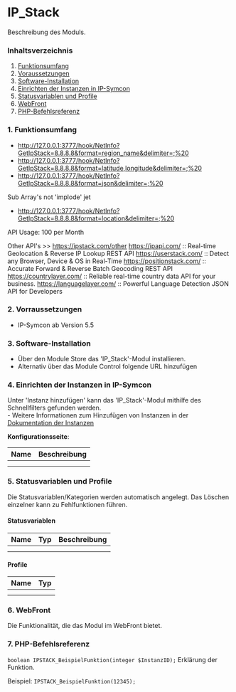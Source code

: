 # IP_Stack
Beschreibung des Moduls.

### Inhaltsverzeichnis

1. [Funktionsumfang](#1-funktionsumfang)
2. [Voraussetzungen](#2-voraussetzungen)
3. [Software-Installation](#3-software-installation)
4. [Einrichten der Instanzen in IP-Symcon](#4-einrichten-der-instanzen-in-ip-symcon)
5. [Statusvariablen und Profile](#5-statusvariablen-und-profile)
6. [WebFront](#6-webfront)
7. [PHP-Befehlsreferenz](#7-php-befehlsreferenz)

### 1. Funktionsumfang

* http://127.0.0.1:3777/hook/NetInfo?GetIpStack=8.8.8.8&format=region_name&delimiter=;%20
* http://127.0.0.1:3777/hook/NetInfo?GetIpStack=8.8.8.8&format=latitude,longitude&delimiter=;%20 
* http://127.0.0.1:3777/hook/NetInfo?GetIpStack=8.8.8.8&format=json&delimiter=;%20

Sub Array's not 'implode' jet
* http://127.0.0.1:3777/hook/NetInfo?GetIpStack=8.8.8.8&format=location&delimiter=;%20

API Usage: 100 per Month


Other API's >> https://ipstack.com/other
https://ipapi.com/                 :: Real-time Geolocation & Reverse IP Lookup REST API
https://userstack.com/             :: Detect any Browser, Device & OS in Real-Time
https://positionstack.com/         :: Accurate Forward & Reverse Batch Geocoding REST API
https://countrylayer.com/          :: Reliable real-time country data API for your business.
https://languagelayer.com/         :: Powerful Language Detection JSON API for Developers

### 2. Vorraussetzungen

- IP-Symcon ab Version 5.5

### 3. Software-Installation

* Über den Module Store das 'IP_Stack'-Modul installieren.
* Alternativ über das Module Control folgende URL hinzufügen

### 4. Einrichten der Instanzen in IP-Symcon

 Unter 'Instanz hinzufügen' kann das 'IP_Stack'-Modul mithilfe des Schnellfilters gefunden werden.  
	- Weitere Informationen zum Hinzufügen von Instanzen in der [Dokumentation der Instanzen](https://www.symcon.de/service/dokumentation/konzepte/instanzen/#Instanz_hinzufügen)

__Konfigurationsseite__:

Name     | Beschreibung
-------- | ------------------
         |
         |

### 5. Statusvariablen und Profile

Die Statusvariablen/Kategorien werden automatisch angelegt. Das Löschen einzelner kann zu Fehlfunktionen führen.

#### Statusvariablen

Name   | Typ     | Beschreibung
------ | ------- | ------------
       |         |
       |         |

#### Profile

Name   | Typ
------ | -------
       |
       |

### 6. WebFront

Die Funktionalität, die das Modul im WebFront bietet.

### 7. PHP-Befehlsreferenz

`boolean IPSTACK_BeispielFunktion(integer $InstanzID);`
Erklärung der Funktion.

Beispiel:
`IPSTACK_BeispielFunktion(12345);`